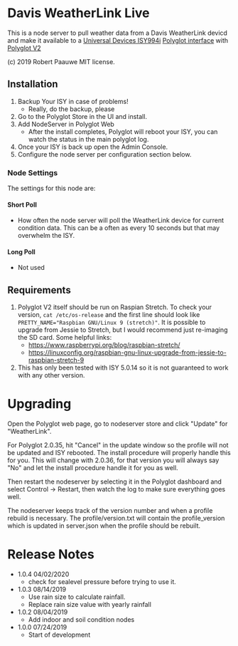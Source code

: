 
# Davis WeatherLink Live

This is a node server to pull weather data from a Davis WeatherLink devicd and make it available to a [Universal Devices ISY994i](https://www.universal-devices.com/residential/ISY) [Polyglot interface](http://www.universal-devices.com/developers/polyglot/docs/) with  [Polyglot V2](https://github.com/Einstein42/udi-polyglotv2)

(c) 2019 Robert Paauwe
MIT license.


## Installation

1. Backup Your ISY in case of problems!
   * Really, do the backup, please
2. Go to the Polyglot Store in the UI and install.
3. Add NodeServer in Polyglot Web
   * After the install completes, Polyglot will reboot your ISY, you can watch the status in the main polyglot log.
4. Once your ISY is back up open the Admin Console.
5. Configure the node server per configuration section below.

### Node Settings
The settings for this node are:

#### Short Poll
   * How often the node server will poll the WeatherLink device for current condition data.  This can be a often as every 10 seconds but that may overwhelm the ISY.
#### Long Poll
   * Not used


## Requirements

1. Polyglot V2 itself should be run on Raspian Stretch.
  To check your version, ```cat /etc/os-release``` and the first line should look like
  ```PRETTY_NAME="Raspbian GNU/Linux 9 (stretch)"```. It is possible to upgrade from Jessie to
  Stretch, but I would recommend just re-imaging the SD card.  Some helpful links:
   * https://www.raspberrypi.org/blog/raspbian-stretch/
   * https://linuxconfig.org/raspbian-gnu-linux-upgrade-from-jessie-to-raspbian-stretch-9
2. This has only been tested with ISY 5.0.14 so it is not guaranteed to work with any other version.

# Upgrading

Open the Polyglot web page, go to nodeserver store and click "Update" for "WeatherLink".

For Polyglot 2.0.35, hit "Cancel" in the update window so the profile will not be updated and ISY rebooted.  The install procedure will properly handle this for you.  This will change with 2.0.36, for that version you will always say "No" and let the install procedure handle it for you as well.

Then restart the nodeserver by selecting it in the Polyglot dashboard and select Control -> Restart, then watch the log to make sure everything goes well.

The nodeserver keeps track of the version number and when a profile rebuild is necessary.  The profile/version.txt will contain the profile_version which is updated in server.json when the profile should be rebuilt.

# Release Notes

- 1.0.4 04/02/2020
   - check for sealevel pressure before trying to use it.
- 1.0.3 08/14/2019
   - Use rain size to calculate rainfall.
   - Replace rain size value with yearly rainfall
- 1.0.2 08/04/2019
   - Add indoor and soil condition nodes
- 1.0.0 07/24/2019
   - Start of development
